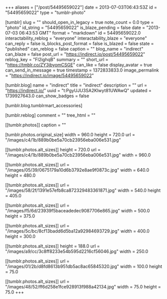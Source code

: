 +++
aliases = ["/post/54495659022"]
date = 2013-07-03T06:43:53Z
id = "54495659022"
type = "tumblr-photo"

[tumblr]
slug = ""
should_open_in_legacy = true
note_count = 0.0
type = "photo"
id_string = "54495659022"
is_blaze_pending = false
date = "2013-07-03 06:43:53 GMT"
format = "markdown"
id = 54495659022.0
interactability_reblog = "everyone"
interactability_blaze = "everyone"
can_reply = false
is_blocks_post_format = false
is_blazed = false
state = "published"
can_reblog = false
caption = ""
blog_name = "indirect"
can_blaze = false
post_url = "https://indirect.io/post/54495659022"
reblog_key = "Fl2ighqB"
summary = ""
short_url = "https://tmblr.co/ZY3jbyomCSGE"
can_like = false
display_avatar = true
can_send_in_message = true
timestamp = 1372833833.0
image_permalink = "https://indirect.io/image/54495659022"

[tumblr.blog]
name = "indirect"
title = "indirect"
description = ""
url = "https://indirect.io/"
uuid = "t:PgyUJU3SA2Klwyt81UWAwQ"
updated = 1739927643.0
can_show_badges = false

[tumblr.blog.tumblrmart_accessories]

[tumblr.reblog]
comment = ""
tree_html = ""

[[tumblr.photos]]
caption = ""

[tumblr.photos.original_size]
width = 960.0
height = 720.0
url = "/images/c4/1b/889b0be5a70cb23956eba006e531.jpg"

[[tumblr.photos.alt_sizes]]
height = 720.0
url = "/images/c4/1b/889b0be5a70cb23956eba006e531.jpg"
width = 960.0

[[tumblr.photos.alt_sizes]]
url = "/images/05/39/0675179a10d6b3792e8ae9f0873c.jpg"
width = 640.0
height = 480.0

[[tumblr.photos.alt_sizes]]
url = "/images/58/2f/1391e57efb8ca872329483361871.jpg"
width = 540.0
height = 405.0

[[tumblr.photos.alt_sizes]]
url = "/images/f5/6d/23939f5baceadedec9087706e865.jpg"
width = 500.0
height = 375.0

[[tumblr.photos.alt_sizes]]
url = "/images/5c/bc/8cf13badd6d5ba12a92984693729.jpg"
width = 400.0
height = 300.0

[[tumblr.photos.alt_sizes]]
height = 188.0
url = "/images/a9/cc/3c8ff8233e54b595d2216cf56046.jpg"
width = 250.0

[[tumblr.photos.alt_sizes]]
url = "/images/01/2b/d8fd8613b951db5ac8ac65845320.jpg"
width = 100.0
height = 75.0

[[tumblr.photos.alt_sizes]]
url = "/images/48/52/ff6d258e1fce928913f988a42134.jpg"
width = 75.0
height = 75.0
+++
